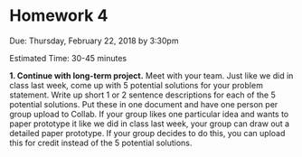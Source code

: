 # Homework 4

Due: Thursday, February 22, 2018 by 3:30pm

Estimated Time: 30-45 minutes

**1. Continue with long-term project.** Meet with your team. Just like we did in class last week, come up with 5 potential solutions for your problem statement. Write up short 1 or 2 sentence descriptions for each of the 5 potential solutions. Put these in one document and have one person per group upload to Collab. If your group likes one particular idea and wants to paper prototype it like we did in class last week, your group can draw out a detailed paper prototype. If your group decides to do this, you can upload this for credit instead of the 5 potential solutions.